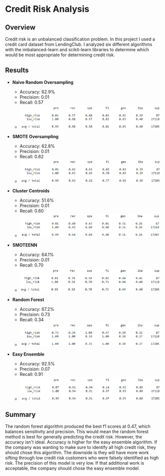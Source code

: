 # Credit Risk Analysis
## Overview
Credit risk is an unbalanced classification problem.  In this project I used a credit card dataset from LendingClub.  I analyzed six different algorithms with the imbalanced-learn and scikit-learn libraries to determine which would be most appropriate for determining credit risk.

## Results

- **Naive Random Oversampling**
    - Accuracy: 62.9%
    - Precision: 0.01
    - Recall: 0.57
    - ![Naive Random Oversampling](/Resources/naive_random_oversampling.png)

- **SMOTE Oversampling**
    - Accuracy: 62.8%
    - Precision: 0.01
    - Recall: 0.62
    - ![SMOTE Oversampling](/Resources/smote_oversampling.png)

- **Cluster Centroids**
    - Accuracy: 51.6%
    - Precision: 0.01
    - Recall: 0.60
    - ![Cluster Centroids](/Resources/cluster_centroids.png)

- **SMOTEENN**
    - Accuracy: 64.1%
    - Precision: 0.01
    - Recall: 0.70
    - ![Naive Random Oversampling](/Resources/smoteenn.png)

- **Random Forest**
    - Accuracy: 67.2%
    - Precision: 0.73
    - Recall: 0.34
    - ![Random Forest](/Resources/random_forest.png)

- **Easy Ensemble**
    - Accuracy: 92.5%
    - Precision: 0.07
    - Recall: 0.91
    - ![Easy Ensemble](/Resources/easy_ensemble.png)


## Summary
The random forest algorithm produced the best f1 scores at 0.47, which balances sensitivity and precision. This would mean the random forest method is best for generally predicting the credit risk. However, the accuracy isn't ideal.  Accuracy is higher for the easy ensemble algorithm. If the company was wanting to make sure to identify all high credit risk, they should chose this algorithm. The downside is they will have more work sifting through low credit risk customers who were falsely identified as high risk. The precision of this model is very low. If that additional work is acceptable, the company should chose the easy ensemble model.